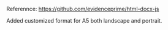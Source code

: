 Referennce: https://github.com/evidenceprime/html-docx-js

Added customized format for A5 both landscape and portrait.
